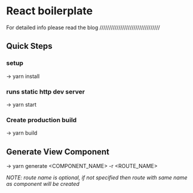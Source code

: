 # React boilerplate

For detailed info
please read the blog
////////////////////////////////

## Quick Steps

### setup
-> yarn install

### runs static http dev server
->  yarn start

### Create production build
->  yarn build


## Generate View Component
->  yarn generate <COMPONENT_NAME> -r <ROUTE_NAME>

*NOTE: route name is optional, if not specified then route with same name as component will be created*